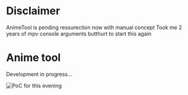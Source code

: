 # Disclaimer

AnimeTool is pending ressurection now with manual concept
Took me 2 years of mpv console arguments butthurt to start this again

# Anime tool

Development in progress...

![PoC for this evening](https://assets.digitalocean.com/articles/alligator/boo.svg "PoC for this evening")
